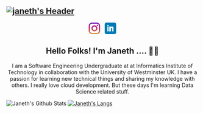 ## [![janeth's Header](https://github.com/janethavi/janethavi/blob/master/Images/cover-pic.png)](https://janethavishka.wordpress.com/)

<p align='center'>
<a href="https://www.instagram.com/_jan.eth_"><img height="30" src="https://github.com/janethavi/itsMe/blob/main/Icons/instagram.jpg?raw=true"></a>&nbsp;&nbsp;
<a href="https://www.linkedin.com/in/janethfernando"><img height="30" src="https://github.com/janethavi/itsMe/blob/main/Icons/linkedin.png?raw=true"></a>
</p>

<h2 align="center">Hello Folks! I'm Janeth .... 👋🤓</h2>
<p align="center">I am a Software Engineering Undergraduate at at Informatics Institute of Technology in 
collaboration with the University of Westminster UK. I have a passion for learning new technical things and sharing my knowledge 
with others. I really love cloud development. But these days I'm learning Data Science related stuff.</p>



![Janeth's Github Stats](https://github-readme-stats.vercel.app/api?username=janethavi&show_icons=true&theme=radical)
[![Janeth's Langs](https://github-readme-stats.vercel.app/api/top-langs/?username=janethavi&layout=compact)](https://github.com/janethavi/github-readme-stats)

